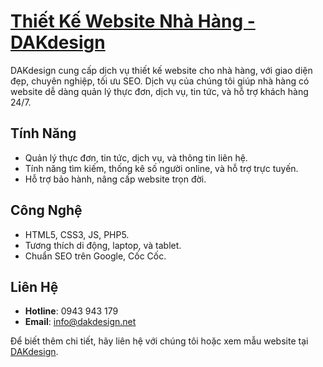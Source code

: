 # [Thiết Kế Website Nhà Hàng -DAKdesign](https://www.dakdesign.net/thiet-ke-website-nha-hang/)

DAKdesign cung cấp dịch vụ thiết kế website cho nhà hàng, với giao diện đẹp, chuyên nghiệp, tối ưu SEO. Dịch vụ của chúng tôi giúp nhà hàng có website dễ dàng quản lý thực đơn, dịch vụ, tin tức, và hỗ trợ khách hàng 24/7.

## Tính Năng
- Quản lý thực đơn, tin tức, dịch vụ, và thông tin liên hệ.
- Tính năng tìm kiếm, thống kê số người online, và hỗ trợ trực tuyến.
- Hỗ trợ bảo hành, nâng cấp website trọn đời.

## Công Nghệ
- HTML5, CSS3, JS, PHP5.
- Tương thích di động, laptop, và tablet.
- Chuẩn SEO trên Google, Cốc Cốc.

## Liên Hệ
- **Hotline**: 0943 943 179
- **Email**: info@dakdesign.net

Để biết thêm chi tiết, hãy liên hệ với chúng tôi hoặc xem mẫu website tại [DAKdesign](http://dakdesign.net).
